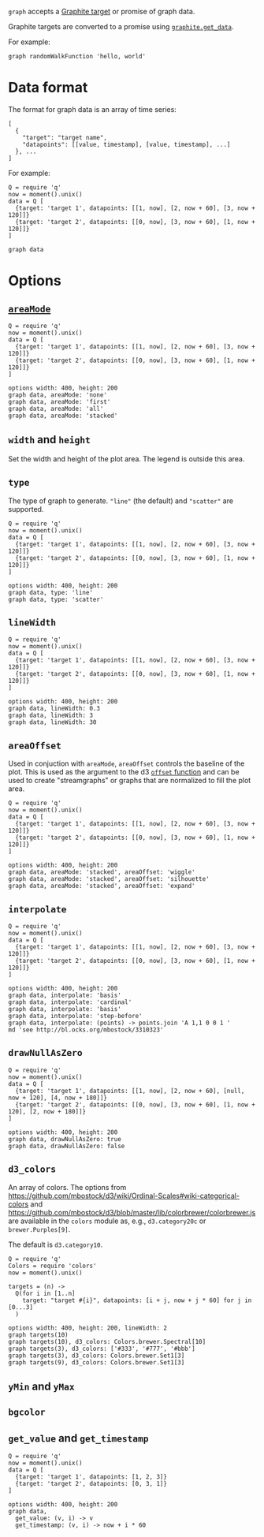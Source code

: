 `graph` accepts a [Graphite target](help:graphite_functions) or promise of graph data.

Graphite targets are converted to a promise using [`graphite.get_data`](help:graphite.get_data).

For example:

<!-- norun -->
```
graph randomWalkFunction 'hello, world'
```

# Data format
The format for graph data is an array of time series:

<!-- norun -->
```
[
  {
    "target": "target name",
    "datapoints": [[value, timestamp], [value, timestamp], ...]
  }, ...
]
```

For example:

```
Q = require 'q'
now = moment().unix()
data = Q [
  {target: 'target 1', datapoints: [[1, now], [2, now + 60], [3, now + 120]]}
  {target: 'target 2', datapoints: [[0, now], [3, now + 60], [1, now + 120]]}
]

graph data
```

# Options

## [`areaMode`](help:graphite_parameters.areaMode)

```
Q = require 'q'
now = moment().unix()
data = Q [
  {target: 'target 1', datapoints: [[1, now], [2, now + 60], [3, now + 120]]}
  {target: 'target 2', datapoints: [[0, now], [3, now + 60], [1, now + 120]]}
]

options width: 400, height: 200
graph data, areaMode: 'none'
graph data, areaMode: 'first'
graph data, areaMode: 'all'
graph data, areaMode: 'stacked'
```

## `width` and `height`
Set the width and height of the plot area. The legend is outside this area.

## `type`

The type of graph to generate. `"line"` (the default) and `"scatter"` are supported.

```
Q = require 'q'
now = moment().unix()
data = Q [
  {target: 'target 1', datapoints: [[1, now], [2, now + 60], [3, now + 120]]}
  {target: 'target 2', datapoints: [[0, now], [3, now + 60], [1, now + 120]]}
]

options width: 400, height: 200
graph data, type: 'line'
graph data, type: 'scatter'
```

## `lineWidth`

```
Q = require 'q'
now = moment().unix()
data = Q [
  {target: 'target 1', datapoints: [[1, now], [2, now + 60], [3, now + 120]]}
  {target: 'target 2', datapoints: [[0, now], [3, now + 60], [1, now + 120]]}
]

options width: 400, height: 200
graph data, lineWidth: 0.3
graph data, lineWidth: 3
graph data, lineWidth: 30
```

## `areaOffset`

Used in conjuction with `areaMode`, `areaOffset` controls the baseline of the plot.
This is used as the argument to the d3 [`offset` function](https://github.com/mbostock/d3/wiki/Stack-Layout#wiki-offset)
and can be used to create "streamgraphs" or graphs that are normalized to fill the plot area.

```
Q = require 'q'
now = moment().unix()
data = Q [
  {target: 'target 1', datapoints: [[1, now], [2, now + 60], [3, now + 120]]}
  {target: 'target 2', datapoints: [[0, now], [3, now + 60], [1, now + 120]]}
]

options width: 400, height: 200
graph data, areaMode: 'stacked', areaOffset: 'wiggle'
graph data, areaMode: 'stacked', areaOffset: 'silhouette'
graph data, areaMode: 'stacked', areaOffset: 'expand'
```

## `interpolate`

```
Q = require 'q'
now = moment().unix()
data = Q [
  {target: 'target 1', datapoints: [[1, now], [2, now + 60], [3, now + 120]]}
  {target: 'target 2', datapoints: [[0, now], [3, now + 60], [1, now + 120]]}
]

options width: 400, height: 200
graph data, interpolate: 'basis'
graph data, interpolate: 'cardinal'
graph data, interpolate: 'basis'
graph data, interpolate: 'step-before'
graph data, interpolate: (points) -> points.join 'A 1,1 0 0 1 '
md 'see http://bl.ocks.org/mbostock/3310323'
```

## `drawNullAsZero`

```
Q = require 'q'
now = moment().unix()
data = Q [
  {target: 'target 1', datapoints: [[1, now], [2, now + 60], [null, now + 120], [4, now + 180]]}
  {target: 'target 2', datapoints: [[0, now], [3, now + 60], [1, now + 120], [2, now + 180]]}
]

options width: 400, height: 200
graph data, drawNullAsZero: true
graph data, drawNullAsZero: false
```

## `d3_colors`

An array of colors. The options from https://github.com/mbostock/d3/wiki/Ordinal-Scales#wiki-categorical-colors
and https://github.com/mbostock/d3/blob/master/lib/colorbrewer/colorbrewer.js
are available in the `colors` module as, e.g., `d3.category20c` or `brewer.Purples[9]`.

The default is `d3.category10`.

```
Q = require 'q'
Colors = require 'colors'
now = moment().unix()

targets = (n) ->
  Q(for i in [1..n]
    target: "target #{i}", datapoints: [i + j, now + j * 60] for j in [0...3]
  )

options width: 400, height: 200, lineWidth: 2
graph targets(10)
graph targets(10), d3_colors: Colors.brewer.Spectral[10]
graph targets(3), d3_colors: ['#333', '#777', '#bbb']
graph targets(3), d3_colors: Colors.brewer.Set1[3]
graph targets(9), d3_colors: Colors.brewer.Set1[3]
```

## `yMin` and `yMax`

## `bgcolor`

## `get_value` and `get_timestamp`

```
Q = require 'q'
now = moment().unix()
data = Q [
  {target: 'target 1', datapoints: [1, 2, 3]}
  {target: 'target 2', datapoints: [0, 3, 1]}
]

options width: 400, height: 200
graph data,
  get_value: (v, i) -> v
  get_timestamp: (v, i) -> now + i * 60
```
